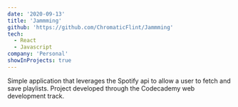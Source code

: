 ```yaml
---
date: '2020-09-13'
title: 'Jammming'
github: 'https://github.com/ChromaticFlint/Jammming'
tech:
  - React
  - Javascript
company: 'Personal'
showInProjects: true
---
```


Simple application that leverages the Spotify api to allow a user to fetch and save playlists. Project developed through the Codecademy web development track.
